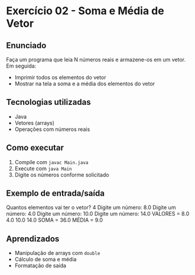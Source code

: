 # Exercício 02 - Soma e Média de Vetor

## Enunciado
Faça um programa que leia N números reais e armazene-os em um vetor. Em seguida:
- Imprimir todos os elementos do vetor
- Mostrar na tela a soma e a média dos elementos do vetor

## Tecnologias utilizadas
- Java
- Vetores (arrays)
- Operações com números reais

## Como executar
1. Compile com `javac Main.java`
2. Execute com `java Main`
3. Digite os números conforme solicitado

## Exemplo de entrada/saída

Quantos elementos vai ter o vetor? 4
Digite um número: 8.0
Digite um número: 4.0
Digite um número: 10.0
Digite um número: 14.0
VALORES = 8.0 4.0 10.0 14.0
SOMA = 36.0
MÉDIA = 9.0

## Aprendizados
- Manipulação de arrays com `double`
- Cálculo de soma e média
- Formatação de saída